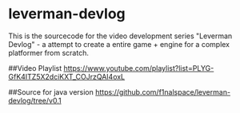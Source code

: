 # leverman-devlog
This is the sourcecode for the video development series  "Leverman Devlog" - a attempt to create a entire game + engine for a complex platformer from scratch.

##Video Playlist
https://www.youtube.com/playlist?list=PLYG-GfK4ITZ5X2dciKXT_COJrzQAI4oxL

##Source for java version
https://github.com/f1nalspace/leverman-devlog/tree/v0.1
